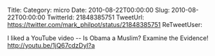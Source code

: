 Title: 
Category: micro
Date: 2010-08-22T00:00:00
Slug: 2010-08-22T00:00:00
TwitterId: 21848385751
TweetUrl: https://twitter.com/mark_philpot/status/21848385751
ReTweetUser: 

I liked a YouTube video -- Is Obama a Muslim? Examine the Evidence! http://youtu.be/1jQ67cdzDyI?a